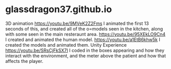 # glassdragon37.github.io

3D animation 
    https://youtu.be/9MVeK2Z2Fms
      I animated the first 13 seconds of this, and created all of the o=models seen in the kitchen, along with some seen in the main resteraunt area.
    https://youtu.be/95XEkLO9Cn4
      I created and animated the human model.
    https://youtu.be/a1EtB6khw5k
      I created the models and animated them.
Unity Experience
    https://youtu.be/SRsCjFkSX7I
      I coded in the boxes appearing and how they interact with the environment, and the meter above the patient and how that affects the player.
